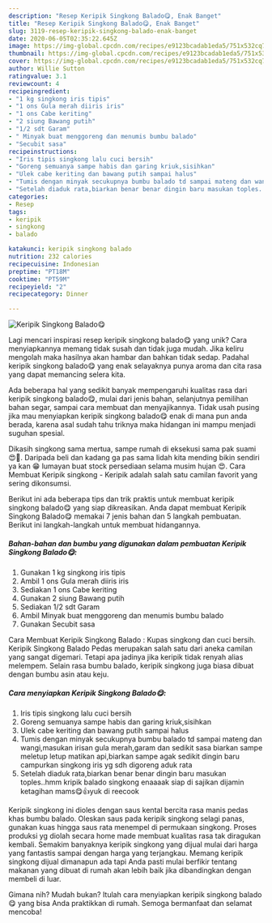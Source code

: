 ```yaml
---
description: "Resep Keripik Singkong Balado😋, Enak Banget"
title: "Resep Keripik Singkong Balado😋, Enak Banget"
slug: 3119-resep-keripik-singkong-balado-enak-banget
date: 2020-06-05T02:35:22.645Z
image: https://img-global.cpcdn.com/recipes/e9123bcadab1eda5/751x532cq70/keripik-singkong-balado😋-foto-resep-utama.jpg
thumbnail: https://img-global.cpcdn.com/recipes/e9123bcadab1eda5/751x532cq70/keripik-singkong-balado😋-foto-resep-utama.jpg
cover: https://img-global.cpcdn.com/recipes/e9123bcadab1eda5/751x532cq70/keripik-singkong-balado😋-foto-resep-utama.jpg
author: Willie Sutton
ratingvalue: 3.1
reviewcount: 4
recipeingredient:
- "1 kg singkong iris tipis"
- "1 ons Gula merah diiris iris"
- "1 ons Cabe keriting"
- "2 siung Bawang putih"
- "1/2 sdt Garam"
- " Minyak buat menggoreng dan menumis bumbu balado"
- "Secubit sasa"
recipeinstructions:
- "Iris tipis singkong lalu cuci bersih"
- "Goreng semuanya sampe habis dan garing kriuk,sisihkan"
- "Ulek cabe keriting dan bawang putih sampai halus"
- "Tumis dengan minyak secukupnya bumbu balado td sampai mateng dan wangi,masukan irisan gula merah,garam dan sedikit sasa biarkan sampe meletup letup matikan api,biarkan sampe agak sedikit dingin baru campurkan singkong iris yg sdh digoreng aduk rata"
- "Setelah diaduk rata,biarkan benar benar dingin baru masukan toples..hmm kripik balado singkong enaaaak siap di sajikan dijamin ketagihan mams😋👍yuk di reecook"
categories:
- Resep
tags:
- keripik
- singkong
- balado

katakunci: keripik singkong balado 
nutrition: 232 calories
recipecuisine: Indonesian
preptime: "PT18M"
cooktime: "PT59M"
recipeyield: "2"
recipecategory: Dinner

---
```



![Keripik Singkong Balado😋](https://img-global.cpcdn.com/recipes/e9123bcadab1eda5/751x532cq70/keripik-singkong-balado😋-foto-resep-utama.jpg)

Lagi mencari inspirasi resep keripik singkong balado😋 yang unik? Cara menyiapkannya memang tidak susah dan tidak juga mudah. Jika keliru mengolah maka hasilnya akan hambar dan bahkan tidak sedap. Padahal keripik singkong balado😋 yang enak selayaknya punya aroma dan cita rasa yang dapat memancing selera kita.

Ada beberapa hal yang sedikit banyak mempengaruhi kualitas rasa dari keripik singkong balado😋, mulai dari jenis bahan, selanjutnya pemilihan bahan segar, sampai cara membuat dan menyajikannya. Tidak usah pusing jika mau menyiapkan keripik singkong balado😋 enak di mana pun anda berada, karena asal sudah tahu triknya maka hidangan ini mampu menjadi suguhan spesial.

Dikasih singkong sama mertua, sampe rumah di eksekusi sama pak suami 😍🥰. Daripada beli dan kadang ga pas sama lidah kita mending bikin sendiri ya kan 😁 lumayan buat stock persediaan selama musim hujan 😍. Cara Membuat Keripik singkong - Keripik adalah salah satu camilan favorit yang sering dikonsumsi.


Berikut ini ada beberapa tips dan trik praktis untuk membuat keripik singkong balado😋 yang siap dikreasikan. Anda dapat membuat Keripik Singkong Balado😋 memakai 7 jenis bahan dan 5 langkah pembuatan. Berikut ini langkah-langkah untuk membuat hidangannya.

<!--inarticleads1-->

##### Bahan-bahan dan bumbu yang digunakan dalam pembuatan Keripik Singkong Balado😋:

1. Gunakan 1 kg singkong iris tipis
1. Ambil 1 ons Gula merah diiris iris
1. Sediakan 1 ons Cabe keriting
1. Gunakan 2 siung Bawang putih
1. Sediakan 1/2 sdt Garam
1. Ambil  Minyak buat menggoreng dan menumis bumbu balado
1. Gunakan Secubit sasa


Cara Membuat Keripik Singkong Balado : Kupas singkong dan cuci bersih. Keripik Singkong Balado Pedas merupakan salah satu dari aneka camilan yang sangat digemari. Tetapi apa jadinya jika keripik tidak renyah alias melempem. Selain rasa bumbu balado, keripik singkong juga biasa dibuat dengan bumbu asin atau keju. 

<!--inarticleads2-->

##### Cara menyiapkan Keripik Singkong Balado😋:

1. Iris tipis singkong lalu cuci bersih
1. Goreng semuanya sampe habis dan garing kriuk,sisihkan
1. Ulek cabe keriting dan bawang putih sampai halus
1. Tumis dengan minyak secukupnya bumbu balado td sampai mateng dan wangi,masukan irisan gula merah,garam dan sedikit sasa biarkan sampe meletup letup matikan api,biarkan sampe agak sedikit dingin baru campurkan singkong iris yg sdh digoreng aduk rata
1. Setelah diaduk rata,biarkan benar benar dingin baru masukan toples..hmm kripik balado singkong enaaaak siap di sajikan dijamin ketagihan mams😋👍yuk di reecook


Keripik singkong ini dioles dengan saus kental bercita rasa manis pedas khas bumbu balado. Oleskan saus pada keripik singkong selagi panas, gunakan kuas hingga saus rata menempel di permukaan singkong. Proses produksi yg diolah secara home made membuat kualitas rasa tak diragukan kembali. Semakim banyaknya keripik singkong yang dijual mulai dari harga yang fantastis sampai dengan harga yang terjangkau. Memang keripik singkong dijual dimanapun ada tapi Anda pasti mulai berfikir tentang makanan yang dibuat di rumah akan lebih baik jika dibandingkan dengan membeli di luar. 

Gimana nih? Mudah bukan? Itulah cara menyiapkan keripik singkong balado😋 yang bisa Anda praktikkan di rumah. Semoga bermanfaat dan selamat mencoba!
